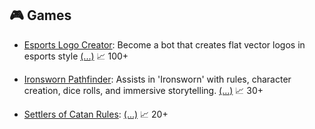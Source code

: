 ## 🎮 Games
- [Esports Logo Creator](https://chat.openai.com/g/g-2GXckoSaK): Become a bot that creates flat vector logos in esports style [\(...\)](../desc/2GXckoSaK.md) 📈 100+

- [Ironsworn Pathfinder](https://chat.openai.com/g/g-izW8e8cgt): Assists in 'Ironsworn' with rules, character creation, dice rolls, and immersive storytelling. [\(...\)](../desc/izW8e8cgt.md) 📈 30+

- [Settlers of Catan Rules](https://chat.openai.com/g/g-5E6nw8Fey):  [\(...\)](../desc/5E6nw8Fey.md) 📈 20+


